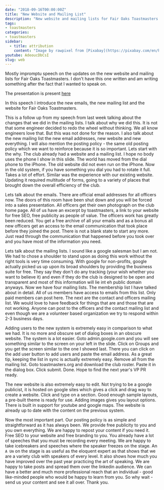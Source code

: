 ```yaml
---
date: "2018-09-16T00:00:00Z"
title: "New Website and Mailing List"
description: "New website and mailing lists for Fair Oaks Toastmasters."
tags:
- toastmasters
categories:
- toastmasters
sidebar:
  - title: attribution
    content: "Image by rawpixel from [Pixabay](https://pixabay.com/en/hand-business-plan-business-3190204/)"
youtube: AdeoucDbCsI
slug: web
---
```


Mostly impromptu speech on the updates on the new website and mailing lists for Fair Oaks Toastmasters.  I don't have this one written and am writing something after the fact that I wanted to speak on.

The presentation is present [here](web.pdf)

In this speech I introduce the new emails, the new mailing list and the website for Fair Oaks Toastmasters.

This is a follow up from my speech from last week talking about the changes that we did in the mailing lists. I talk about why we did this. It is not that some engineer decided to redo the wheel without thinking. We all know engineers love that. But this was not done for the reason. I also talk about the new mailing list the new email addresses, new website and new everything. I will also mention the posting policy - the same old posting policy which we want to reinforce because it is so important.
Lets start with the why. The club already had a website and a mailing list. I hope no body uses the phone I show in this slide. The world has moved from the dial phone to the iPhone. The old website did not even run on the iPhone. Now in the old system, if you have something you dial you had to rotate it full. Takes a lot of effort. Similar was the experience with our existing website. Updating it required multitude of forms, going to a variety of places that brought down the overall efficiency of the club.

Lets talk about the emails. There are official email addresses for all officers now. The doors of this room have been shut down and you will be forced into a sales presentation. All officers get their own photograph on the club home page. All of us have an excerpt by toastmasters, a link to your website for free SEO, free publicity as people of value. The officers work has greatly been reduced. You get a free archive of all your emails and as a bonus all new officers get an access to the email communication that took place before they joined the post. There is not a blank state to start any more. Just read through the communication that happened before you took over and you have most of the information you need.

Lets talk about the mailing lists. I sound like a google salesman but I am not. We had to chose a shoulder to stand upon as doing this work without the right tools is very time consuming. With google for non-profits, google actually picked us up upon its broad shoulders by providing the business suite for free. They say they don't do any tracking (your wish whether you want to believe it) and even if they do the club is designed to be open and transparent and most of this information will lie int eh public domain anyways. Now we have four mailing lists. The membership list I have talked about in detail. All of us members have access to emails from this list. Only paid members can post here. The next are the contact and officers mailing list. We would love to have feedback for things that are and those that are not working. Anyone can post to the officers and the contact mailing list and even though we are a volunteer based organization we try to respond within 2-3 business days.

Adding users to the new system is extremely easy in comparison to what we had. It is no more and obscure set of dialog boxes in an obscure website. The system is a lot easier. Goto admin.google.com and you will see something similar to the screen on your left in the slide. Click on Groups and you get the screen similar to the one I showed last. There you can click on the add user button to add users and paste the email address. As a great tip, keeping the list in sync is actually extremely easy. Remove all from the mailing list. Goto toastmasters.org and download the club roster. Paste it in the dialog box. Click submit. Done. Hope to find the next year's VP PR ready.

The new website is also extremely easy to edit. Not trying to be a google publicist, it is hosted on google sites which gives a click and drag way to create a website. Click and type on a section. Good enough sample layouts, a pre-built theme is ready for use. Adding images gives you layout options. There is built in support for youtube and google maps. The website is already up to date with the content on the previous system.

Now the most important part. Our posting policy is as simple and straightforward as it has always been. We provide free publicity to you and you own everything. We are happy to repost your content if you need it. Free SEO to your website and free branding to you. You already have a lot of speeches that you must be recording every meeting. We are happy to take icebreakers and speeches where the speaker freezes on the stage. An `A Um` on the stage is as useful as the eloquent expert as that shows that we are a variety club with speakers of every level. It also shows how much you have improved over the past year practicing the art of speaking. We are happy to take posts and spread them over the linkedin audience. We can have a better and much more professional reach that an individual - good like-minded people who would be happy to learn from you. So why wait - send us your content and see it all over. Thank you.
